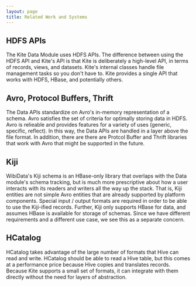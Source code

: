 ```yaml
---
layout: page
title: Related Work and Systems
---
```


## HDFS APIs

The Kite Data Module uses HDFS APIs. The difference between using the HDFS API and Kite's API is that Kite is deliberately a high-level API, in terms of records, views, and datasets. Kite's internal classes handle file management tasks so you don't have to. Kite provides a single API that works with HDFS, HBase, and potentially others.

## Avro, Protocol Buffers, Thrift
The Data APIs standardize on Avro's in-memory representation of a schema. Avro satisfies the set of criteria for optimally storing data in HDFS. Avro is relieable and provides features for a variety of uses (generic, specific, reflect). In this way, the Data APIs are handled in a layer above the file format. In addition, there are there are Protcol Buffer and Thrift libraries that work with Avro that might be supported in the future.

## Kiji

WibiData's Kiji schema is an HBase-only library that overlaps with the Data module's schema tracking, but is much more prescriptive about how a user interacts with its readers and writers all the way up the stack. That is, Kiji entities are not simple Avro entities that are already supported by platform components. Special input / output formats are required in order to be able to use the Kiji-ified records. Further, Kiji only supports HBase for data, and assumes HBase is available for storage of schemas. Since we have different requirements and a different use case, we see this as a separate concern.

## HCatalog

HCatalog takes advantage of the large number of formats that Hive can read and write. HCatalog should be able to read a Hive table, but this comes at a performance price because Hive copies and translates records. Because Kite supports a small set of formats, it can integrate with them directly without the need for layers of abstraction.
